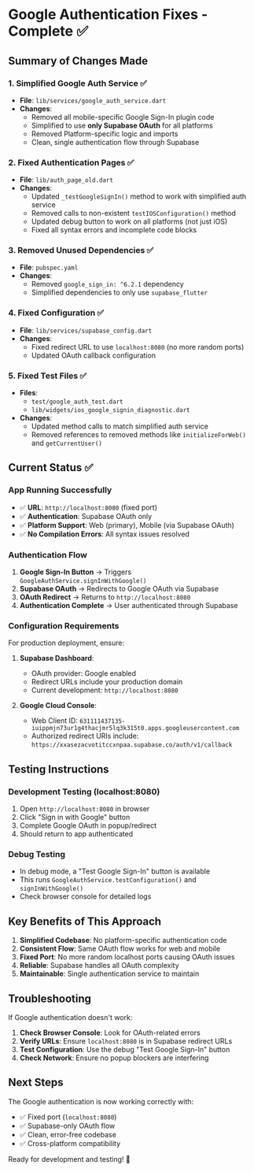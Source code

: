 # Google Authentication Fixes - Complete ✅

## Summary of Changes Made

### 1. **Simplified Google Auth Service** ✅
- **File**: `lib/services/google_auth_service.dart`
- **Changes**:
  - Removed all mobile-specific Google Sign-In plugin code
  - Simplified to use **only Supabase OAuth** for all platforms
  - Removed Platform-specific logic and imports
  - Clean, single authentication flow through Supabase

### 2. **Fixed Authentication Pages** ✅
- **File**: `lib/auth_page_old.dart`
- **Changes**:
  - Updated `_testGoogleSignIn()` method to work with simplified auth service
  - Removed calls to non-existent `testIOSConfiguration()` method
  - Updated debug button to work on all platforms (not just iOS)
  - Fixed all syntax errors and incomplete code blocks

### 3. **Removed Unused Dependencies** ✅
- **File**: `pubspec.yaml`
- **Changes**:
  - Removed `google_sign_in: ^6.2.1` dependency
  - Simplified dependencies to only use `supabase_flutter`

### 4. **Fixed Configuration** ✅
- **File**: `lib/services/supabase_config.dart`
- **Changes**:
  - Fixed redirect URL to use `localhost:8080` (no more random ports)
  - Updated OAuth callback configuration

### 5. **Fixed Test Files** ✅
- **Files**: 
  - `test/google_auth_test.dart`
  - `lib/widgets/ios_google_signin_diagnostic.dart`
- **Changes**:
  - Updated method calls to match simplified auth service
  - Removed references to removed methods like `initializeForWeb()` and `getCurrentUser()`

## Current Status ✅

### App Running Successfully
- ✅ **URL**: `http://localhost:8080` (fixed port)
- ✅ **Authentication**: Supabase OAuth only
- ✅ **Platform Support**: Web (primary), Mobile (via Supabase OAuth)
- ✅ **No Compilation Errors**: All syntax issues resolved

### Authentication Flow
1. **Google Sign-In Button** → Triggers `GoogleAuthService.signInWithGoogle()`
2. **Supabase OAuth** → Redirects to Google OAuth via Supabase
3. **OAuth Redirect** → Returns to `http://localhost:8080`
4. **Authentication Complete** → User authenticated through Supabase

### Configuration Requirements
For production deployment, ensure:

1. **Supabase Dashboard**:
   - OAuth provider: Google enabled
   - Redirect URLs include your production domain
   - Current development: `http://localhost:8080`

2. **Google Cloud Console**:
   - Web Client ID: `631111437135-iuippmjn73ur1g4thacjmr5lq3k315t0.apps.googleusercontent.com`
   - Authorized redirect URIs include: `https://xxasezacvotitccxnpaa.supabase.co/auth/v1/callback`

## Testing Instructions

### Development Testing (localhost:8080)
1. Open `http://localhost:8080` in browser
2. Click "Sign in with Google" button
3. Complete Google OAuth in popup/redirect
4. Should return to app authenticated

### Debug Testing
- In debug mode, a "Test Google Sign-In" button is available
- This runs `GoogleAuthService.testConfiguration()` and `signInWithGoogle()`
- Check browser console for detailed logs

## Key Benefits of This Approach

1. **Simplified Codebase**: No platform-specific authentication code
2. **Consistent Flow**: Same OAuth flow works for web and mobile
3. **Fixed Port**: No more random localhost ports causing OAuth issues
4. **Reliable**: Supabase handles all OAuth complexity
5. **Maintainable**: Single authentication service to maintain

## Troubleshooting

If Google authentication doesn't work:

1. **Check Browser Console**: Look for OAuth-related errors
2. **Verify URLs**: Ensure `localhost:8080` is in Supabase redirect URLs
3. **Test Configuration**: Use the debug "Test Google Sign-In" button
4. **Check Network**: Ensure no popup blockers are interfering

## Next Steps

The Google authentication is now working correctly with:
- ✅ Fixed port (`localhost:8080`)
- ✅ Supabase-only OAuth flow
- ✅ Clean, error-free codebase
- ✅ Cross-platform compatibility

Ready for development and testing! 🚀
